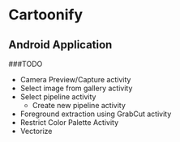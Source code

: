 # Cartoonify
## Android Application

###TODO
- Camera Preview/Capture activity
- Select image from gallery activity
- Select pipeline activity
  - Create new pipeline activity
- Foreground extraction using GrabCut activity
- Restrict Color Palette Activity
- Vectorize
